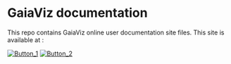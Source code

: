 # GaiaViz documentation

This repo contains GaiaViz online user documentation site files. This site is available at : 

[![Button_1]][Docs]
[![Button_2]][Download]



<!----------[ Buttons ]--------------------------->
[Button_1]: https://img.shields.io/badge/Read_GaiaViz_User_Guide-gray?style=plastic
[Button_2]: https://img.shields.io/badge/Download_from-GaiaViz_website-darkgreen?style=plastic



<!------------[ Links ]----------------------->
[Download]: https://gaiaviz.com/downloads
[Docs]: https://gaiaviz.github.io/docs/

[Jekyll]: https://jekyllrb.com
[Just the Docs]: https://just-the-docs.github.io/just-the-docs/

[`jekyll-default-layout`]: https://github.com/benbalter/jekyll-default-layout
[`jekyll-seo-tag`]: https://jekyll.github.io/jekyll-seo-tag
